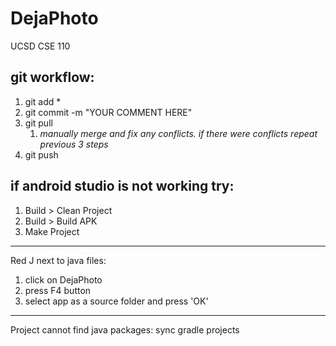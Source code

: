 # DejaPhoto
UCSD CSE 110


## git workflow:
1. git add * </br>
1. git commit -m "YOUR COMMENT HERE" </br>
1. git pull </br>
     1. *manually merge and fix any conflicts. if there were conflicts repeat previous 3 steps* </br>
1. git push



## if android studio is not working try:
1. Build > Clean Project
1. Build > Build APK
1. Make Project

------------

 Red J next to java files:
1. click on DejaPhoto
1. press F4 button
1. select app as a source folder and press 'OK'

-------------

 Project cannot find java packages: sync gradle projects
